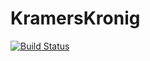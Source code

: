 # KramersKronig

[![Build Status](https://github.com/stakahama/KramersKronig.jl/actions/workflows/CI.yml/badge.svg?branch=main)](https://github.com/stakahama/KramersKronig.jl/actions/workflows/CI.yml?query=branch%3Amain)
